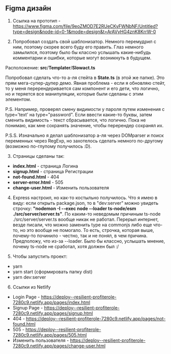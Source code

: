 ## Figma дизайн

1. Ссылка на прототип - https://www.figma.com/file/9eoZMOD7E2RUeCKyFWNbNF/Untitled?type=design&node-id=0-1&mode=design&t=ArAVyHG4znK8KrrW-0

2. Попробовал создать свой шаблонизатор. Немного перемудрил с ним, поэтому скорее всего буду его править. Глаз немного замылился, поэтому было бы классно услышать какие-нибудь комментарии и ошибки, которые могут возникнуть в будущем.

Расположение:
**src**/**Templater**/**Slowact.ts**

Попробовал сделать что-то а-ля стейта в **State.ts** (в этой же папке). Это прям мега-супер-дупер демо.
Явная проблема - если я обновляю стейт, то у меня перерендеривается сам компонент и его дети, что логично, но и теряется все манипуляции, которые были сделаны с этим элементом.

P.S. Например, проверял смену видимости у пароля путем изменения с type='text' на type="password". Если ввести какие-то буквы, затем сменить видимость - текст сбрасывается, что логично. Пока не понимаю, как мне сохранять значение, чтобы перерендер сохранял их.

P.S.S. Изначально я делал шаблонизатор а-ля через DOMparser и поиск переменных через RegExp, но захотелось сделать немного по-другому (возможно по-глупому получилось :D).

3. Страницы сделаны так:
- **index.html** - страница Логина
- **signup.html** - страница Регистрации
- **not-found.html** - 404
- **server-error.html** - 505
- **change-user.html** - Изменить пользователя

4. Express настроил, но как-то костыльно получилось.
Что я имею в виду: если открыть package.json, то в "dev:server" можно увидеть строчку: **"nodemon -I --exec node --loader ts-node/esm ./src/server/server.ts"**. По каким-то неведомым причиным ts-node ./src/server/server.ts вообще никак не работал. Перерыл интернет, везде писали, что можно заменить type на commonjs либо еще что-то, но это вообще не помогало. То есть, строчка, которая выше, почему-то починило - честно, так и не понял, в чем причина. Предположу, что из-за --loader. Было бы классно, услышать мнение, почему ts-node не сработал, хотя должен был :/

5. Чтобы запустить проект:
- yarn
- yarn start (сформировать папку dist)
- yarn dev:server

6. Ссылки из Netlify
- Login Page - https://deploy--resilient-profiterole-7280c9.netlify.app/pages/index.html
- Signup Page - https://deploy--resilient-profiterole-7280c9.netlify.app/pages/signup.html
- 404 - https://deploy--resilient-profiterole-7280c9.netlify.app/pages/not-found.html
- 505 - https://deploy--resilient-profiterole-7280c9.netlify.app/pages/505.html
- Изменить пользователя - https://deploy--resilient-profiterole-7280c9.netlify.app/pages/change-user.html
